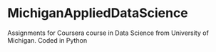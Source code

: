 # MichiganAppliedDataScience
Assignments for Coursera course in Data Science from University of Michigan. Coded in Python
